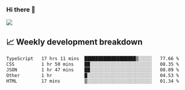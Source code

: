 ### Hi there 👋
<img align="center" src="https://github-readme-stats.vercel.app/api?username=Tumao727&show_icons=true&hide_title=true&theme=dracula" />


## 📈 Weekly development breakdown
<!--START_SECTION:waka-->

```txt
TypeScript   17 hrs 11 mins  ███████████████████▒░░░░░   77.66 %
CSS          1 hr 50 mins    ██░░░░░░░░░░░░░░░░░░░░░░░   08.35 %
JSON         1 hr 47 mins    ██░░░░░░░░░░░░░░░░░░░░░░░   08.09 %
Other        1 hr            █░░░░░░░░░░░░░░░░░░░░░░░░   04.53 %
HTML         17 mins         ▒░░░░░░░░░░░░░░░░░░░░░░░░   01.34 %
```

<!--END_SECTION:waka-->